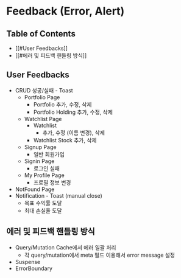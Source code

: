 
# Feedback (Error, Alert)

## Table of Contents
- [[#User Feedbacks]]
- [[#에러 및 피드백 핸들링 방식]]


## User Feedbacks
- CRUD 성공/실패 - Toast
	- Portfolio Page
		- Portfolio 추가, 수정, 삭제
		- Portfolio Holding 추가, 수정, 삭제
	- Watchlist Page
		- Watchlist
			- 추가, 수정 (이름 변경), 삭제
		- Watchlist Stock 추가, 삭제
	- Signup Page
		- 일반 회원가입
	- Signin Page
		- 로그인 실패
	- My Profile Page
		- 프로필 정보 변경
- NotFound Page
- Notification - Toast (manual close)
	- 목표 수익률 도달
	- 최대 손실율 도달

## 에러 및 피드백 핸들링 방식
- Query/Mutation Cache에서 에러 일괄 처리
	- 각 query/mutation에서 meta 필드 이용해서 error message 설정
- Suspense
- ErrorBoundary
